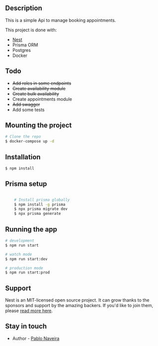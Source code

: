 
## Description

This is a simple Api to manage booking appointments.

This project is done with: 
- [Nest](https://github.com/nestjs/nest)
- Prisma ORM
- Postgres
- Docker


## Todo
- ~~Add roles in some endpoints~~
- ~~Create availability module~~
- ~~Create bulk availability~~
- Create appointments module
- ~~Add swagger~~
- Add some tests

## Mounting the project

```bash
# Clone the repo
$ docker-compose up -d

```


## Installation

```bash
$ npm install
```


## Prisma setup

```bash

    # Install prisma globally
    $ npm install -g prisma
    $ npx prisma migrate dev
    $ npx prisma generate

```


## Running the app

```bash
# development
$ npm run start

# watch mode
$ npm run start:dev

# production mode
$ npm run start:prod
```


## Support

Nest is an MIT-licensed open source project. It can grow thanks to the sponsors and support by the amazing backers. If you'd like to join them, please [read more here](https://docs.nestjs.com/support).

## Stay in touch

- Author - [Pablo Naveira](https://github.com/anbrela)


